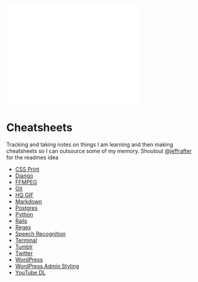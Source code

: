![](assets/images/404.gif)

# Cheatsheets

Tracking and taking notes on things I am learning and then making cheatsheets so I can outsource some of my memory. Shoutout [@jeffrafter](https://github.com/jeffrafter/howto) for the readmes idea

- [CSS Print](https://github.com/gradywoodruff/cheatsheet/blob/master/css-print.md)
- [Django](https://github.com/gradywoodruff/cheatsheet/blob/master/django.md)
- [FFMPEG](https://github.com/gradywoodruff/cheatsheet/blob/master/ffmpeg.md)
- [Git](https://github.com/gradywoodruff/cheatsheet/blob/master/git.md)
- [HQ GIF](https://github.com/gradywoodruff/cheatsheet/blob/master/hq_gif.md)
- [Markdown](https://github.com/gradywoodruff/cheatsheet/blob/master/markdown.md)
- [Postgres](https://github.com/gradywoodruff/cheatsheet/blob/master/postgres.md)
- [Python](https://github.com/gradywoodruff/cheatsheet/blob/master/python.md)
- [Rails](https://github.com/gradywoodruff/cheatsheet/blob/master/rails.md)
- [Regex](https://github.com/gradywoodruff/cheatsheet/blob/master/regex.md)
- [Speech Recognition](https://github.com/gradywoodruff/cheatsheet/blob/master/speech_recognition.md)
- [Terminal](https://github.com/gradywoodruff/cheatsheet/blob/master/terminal.md)
- [Tumblr](https://github.com/gradywoodruff/cheatsheet/blob/master/tumblr.md)
- [Twitter](https://github.com/gradywoodruff/cheatsheet/blob/master/twitter.md)
- [WordPress](https://github.com/gradywoodruff/cheatsheet/blob/master/wordpress.md)
- [WordPress Admin Styling](https://github.com/gradywoodruff/cheatsheet/blob/master/wp-admin.md)
- [YouTube DL](https://github.com/gradywoodruff/cheatsheet/blob/master/youtube_dl.md)
